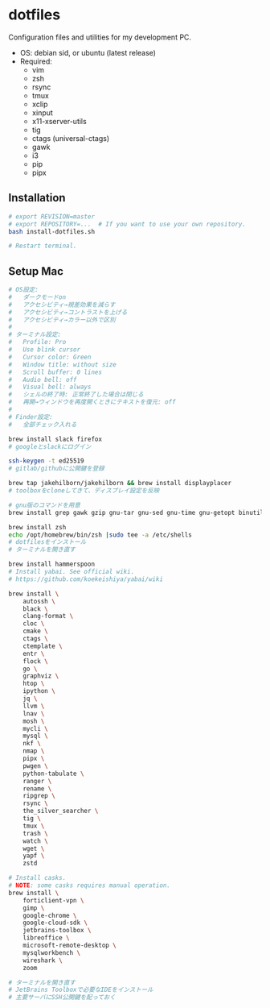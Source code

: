 # dotfiles
Configuration files and utilities for my development PC.

* OS: debian sid, or ubuntu (latest release)
* Required:
	- vim
	- zsh
	- rsync
	- tmux
	- xclip
	- xinput
	- x11-xserver-utils
	- tig
	- ctags (universal-ctags)
	- gawk
	- i3
	- pip
	- pipx

## Installation
```bash
# export REVISION=master
# export REPOSITORY=...  # If you want to use your own repository.
bash install-dotfiles.sh

# Restart terminal.
```

## Setup Mac
```bash
# OS設定:
#   ダークモードon
#   アクセシビティ→視差効果を減らす
#   アクセシビティ→コントラストを上げる
#   アクセシビティ→カラー以外で区別
#
# ターミナル設定:
#   Profile: Pro
#   Use blink cursor
#   Cursor color: Green
#   Window title: without size
#   Scroll buffer: 0 lines
#   Audio bell: off
#   Visual bell: always
#   シェルの終了時: 正常終了した場合は閉じる
#   再開→ウィンドウを再度開くときにテキストを復元: off
#
# Finder設定:
#   全部チェック入れる

brew install slack firefox
# googleとslackにログイン

ssh-keygen -t ed25519
# gitlab/githubに公開鍵を登録

brew tap jakehilborn/jakehilborn && brew install displayplacer
# toolboxをcloneしてきて、ディスプレイ設定を反映

# gnu版のコマンドを用意
brew install grep gawk gzip gnu-tar gnu-sed gnu-time gnu-getopt binutils findutils diffutils coreutils moreutils

brew install zsh
echo /opt/homebrew/bin/zsh |sudo tee -a /etc/shells
# dotfilesをインストール
# ターミナルを開き直す

brew install hammerspoon
# Install yabai. See official wiki.
# https://github.com/koekeishiya/yabai/wiki

brew install \
	autossh \
	black \
	clang-format \
	cloc \
	cmake \
	ctags \
	ctemplate \
	entr \
	flock \
	go \
	graphviz \
	htop \
	ipython \
	jq \
	llvm \
	lnav \
	mosh \
	mycli \
	mysql \
	nkf \
	nmap \
	pipx \
	pwgen \
	python-tabulate \
	ranger \
	rename \
	ripgrep \
	rsync \
	the_silver_searcher \
	tig \
	tmux \
	trash \
	watch \
	wget \
	yapf \
	zstd

# Install casks.
# NOTE: some casks requires manual operation.
brew install \
	forticlient-vpn \
	gimp \
	google-chrome \
	google-cloud-sdk \
	jetbrains-toolbox \
	libreoffice \
	microsoft-remote-desktop \
	mysqlworkbench \
	wireshark \
	zoom

# ターミナルを開き直す
# JetBrains Toolboxで必要なIDEをインストール
# 主要サーバにSSH公開鍵を配っておく
```
